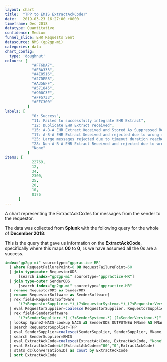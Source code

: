 ```yaml
---
layout: chart
title:  "TPP to EMIS ExtractAckCodes"
date:   2019-03-23 16:27:00 +0000
timeframe: Dec 2018
datatype: Quantitative
confidence: Medium
funnel_slice: EHR Requests Sent
datasource: NMS (gp2gp-mi)
categories: data
chart_config: 
  type: 'doughnut'
colours: [
            "#FF6DA7",
            "#E8A333",
            "#4E8516",
            "#27DEE8",
            "#A35EFF",
            "#571845",
            "#900C3E",
            "#FF5733",
            "#FFC300"
          ]
labels: [
            "0: Success",
            "11: Failed to successfully integrate EHR Extract",
            "12: Duplicate EHR Extract received",
            "15: A-B-A EHR Extract Received and Stored As Suppressed Record",
            "17: A-B-A EHR Extract Received and rejected due to wrong record or wrong patient",
            "25: Large messages rejected due to timeout duration reached of overall transfer",
            "28: Non A-B-A EHR Extract Received and rejected due to wrong record or wrong patient",
            "None"
          ]
items: [
            22769,
            12,
            34,
            2300,
            25,
            20,
            10,
            8176
      ]
---
```

A chart representing the ExtractAckCodes for messages from the sender to the requestor.

The data was collected from **Splunk** with the following query for the whole of **December 2018**:

This is the query that gave us information on the **ExtractAckCode**, specifically where this maps **00** to **0**, as we have assumed all the 0s are a success.
```sql
index="gp2gp-mi" sourcetype="gppractice-RR"     
  | where RequestFailurePoint=0 OR RequestFailurePoint=60      
  | join type=outer RequestorODS
      [search index="gp2gp-mi" sourcetype="gppractice-HR"]      
  | join type=outer SenderODS          
      [search index="gp2gp-mi" sourcetype="gppractice-HR"            
  | rename RequestorODS as SenderODS            
  | rename RequestorSoftware as SenderSoftware]     
  | rex field=RequestorSoftware        
      "(?<RequestorSupplier>.*)_(?<RequestorSystem>.*)_(?<RequestorVersion>.*)"     
  | eval RequestorSupplier=coalesce(RequestorSupplier, RequestorSupplier, "Unknown")     
  | rex field=SenderSoftware        
      "(?<SenderSupplier>.*)_(?<SenderSystem>.*)_(?<SenderVersion>.*)"     
  | lookup Spine2-NACS-Lookup NACS AS SenderODS OUTPUTNEW MName AS MName     
  | search RequestorSupplier=TPP 
  | eval SenderSupplier=coalesce(SenderSupplier, SenderSupplier, MName, MName, "Unknown")     
  | search SenderSupplier=EMIS 
  | eval ExtractAckCode=coalesce(ExtractAckCode, ExtractAckCode, "None")
  | eval ExtractAckCode=if(ExtractAckCode=="00","0",ExtractAckCode)
  | stats dc(ConversationID) as count by ExtractAckCode 
  | sort ExtractAckCode
```
